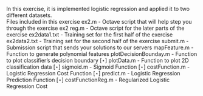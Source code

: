 In this exercise, it is implemented logistic regression and applied it to two different datasets.  
Files included in this exerciseex2.m - Octave script that will help step you through the exerciseex2 reg.m - Octave script for the later parts of the exercise ex2data1.txt - Training set for the first half of the exercise ex2data2.txt - Training set for the second half of the exercise submit.m - Submission script that sends your solutions to our servers mapFeature.m - Function to generate polynomial features plotDecisionBounday.m - Function to plot classifier’s decision boundary [⋆] plotData.m - Function to plot 2D classification data[⋆] sigmoid.m - Sigmoid Function[⋆] costFunction.m - Logistic Regression Cost Function[⋆] predict.m - Logistic Regression Prediction Function[⋆] costFunctionReg.m - Regularized Logistic Regression Cost